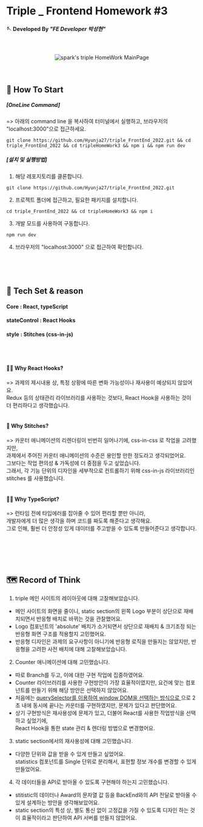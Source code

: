 <br/>

# Triple _ Frontend Homework \#3


#### 🪡  Developed By _"FE Developer 박성현"_

<br/>
<br/>

  
  <div align="center">
    <img src="https://postfiles.pstatic.net/MjAyMjA3MDRfMTA0/MDAxNjU2OTIzNjM3Njg0.X5C459aKKYYYHrVEjAb4-9JGpFmqTzpI9hhoydvATYUg.Gw18mMY6CyV2ON8sUseUf4aHrxD9ixFqcn9hLeckHfsg.PNG.123gk/%EC%8A%A4%ED%81%AC%EB%A6%B0%EC%83%B7_2022-07-04_%EC%98%A4%ED%9B%84_5.29.27.png?type=w580" alt="spark's triple HomeWork MainPage"/>
  
  </div>
</div>

<br/>
<br/>

## 📜 How To Start

##### [OneLine Command] 
=> 아래의 command line 을 복사하여 터미널에서 실행하고, 브라우저의 "localhost:3000"으로 접근하세요.

```
git clone https://github.com/Hyunja27/triple_FrontEnd_2022.git && cd triple_FrontEnd_2022 && cd tripleHomeWork3 && npm i && npm run dev

```

##### [설치 및 실행방법] 

1. 해당 레포지토리를 클론합니다.

```
git clone https://github.com/Hyunja27/triple_FrontEnd_2022.git
```

2. 프로젝트 폴더에 접근하고, 필요한 패키지를 설치합니다.

```
cd triple_FrontEnd_2022 && cd tripleHomeWork3 && npm i
```

3. 개발 모드를 사용하여 구동합니다.

```
npm run dev
```

4. 브라우저의 "localhost:3000" 으로 접근하여 확인합니다. 

<br/>
<br/>
<br/>


## 🧰 Tech Set & reason

#### Core :   React, typeScript <br/>
#### stateControl :   React Hooks <br/>
#### style :   Stitches (css-in-js) <br/>
<br/>
<br/>

#### 🙋‍♂️ Why React Hooks?
=> 과제의 제시내용 상, 특정 상황에 따른 변화 가능성이나 재사용이 예상되지 않았어요. <br/>
Redux 등의 상태관리 라이브러리를 사용하는 것보다, React Hook을 사용하는 것이 더 편리하다고 생각했습니다. <br/> 
<br/>

#### 🙋‍ Why Stitches? 
=> 카운터 애니메이션의 리렌더링이 빈번히 일어나기에, css-in-css 로 작업을 고려했지만, <br/> 
과제에서 주어진 카운터 애니메이션의 수준은 용인할 만한 정도라고 생각되었어요. <br/> 
그보다는 작업 편의성 & 가독성에 더 중점을 두고 싶었습니다.<br/>
그래서, 각 기능 단위의 디자인을 세부적으로 컨트롤하기 위해 css-in-js 라이브러리인 stitches 를 사용했습니다. <br/>
<br/>

#### 🙋‍♀️ Why TypeScript? 
=> 런타임 전에 타입에러를 잡아줄 수 있어 편리할 뿐만 아니라, <br/> 
개발자에게 더 많은 생각을 하며 코드를 짜도록 해준다고 생각해요. <br/> 
그로 인해, 훨씬 더 안정성 있게 데이터를 주고받을 수 있도록 만들어준다고 생각합니다. <br/> 
<br/>






<br/>
<br/>
<br/>


## 🗺️ Record of Think
  
  1. triple 메인 사이트의 레이아웃에 대해 고찰해보았습니다.
  - 메인 사이트의 화면을 줄이니, static section의 왼쪽 Logo 부분이 상단으로 재배치되면서 반응형 배치로 바뀌는 것을 관찰했어요.
  - Logo 컴포넌트의 'absolute' 배치가 소거되면서 상단으로 재배치 & 크기조정 되는 반응형 화면 구조를 적용할지 고민했어요.
  - 반응형 디자인은 과제의 요구사항이 아니기에 반응형 로직을 만들지는 않았지만, 반응형을 고려한 사전 배치에 대해 고찰해보았습니다. 
  
  2. Counter 애니메이션에 대해 고민했습니다.
  - 따로 Branch를 두고, 이에 대한 구현 작업에 집중하였어요.
  - Counter 라이브러리를 사용한 구현방안이 가장 효율적이였지만, 요건에 맞는 컴포넌트를 만들기 위해 해당 방안은 선택하지 않았어요.
  - 처음에는 <a href="https://github.com/Hyunja27/triple_FrontEnd_2022/commit/f701eb84d2927bd0395329aa2a2e3be9a7c1ab70"> querySelector를 이용하여 window DOM을 선택하는 방식으로 <a/>으로 2초 내에 동시에 끝나는 카운터를 구현하였지만, 문제가 있다고 판단했어요.
  - 상기 구현방식은 재사용성에 문제가 있고, 더불어 React를 사용한 작업방식을 선택하고 싶었기에, <br/>
  React Hook을 통한 state 관리 & 렌더링 방법으로 변경했어요. 
  
  3. static section에서의 재사용성에 대해 고민했습니다.
  - 다양한 단위와 값을 받을 수 있게 만들고 싶었어요.  <br/> statistics 컴포넌트를 Single 단위로 분리해서, 표현할 정보 개수를 변경할 수 있게 만들었어요.
  
  4. 각 데이터들을 API로 받아올 수 있도록 구현해야 하는지 고민했습니다.
  - stitistic의 데이터나 Award의 문자열 값 등을 BackEnd와의 API 전달로 받아올 수 있게 설계하는 방안을 생각해보았어요.
  - static section의 특성 상, 별도 통신 없이 고정값을 가질 수 있도록 디자인 하는 것이 효율적이라고 판단하여 API 서버를 만들지 않았어요.

<br/>
<br/>
<br/>

